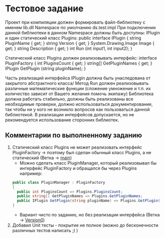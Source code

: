 # Тестовое задание

Проект при компиляции должен формировать файл-библиотеку с именем lib.dll
Namespace по умолчанию ds.test.impl
При подключении данной библиотеки в данном Namespace должны быть доступны:
IPlugin и один статический класс Plugins:
public interface IPlugin
{
  string PluginName { get; }
  string Version { get; }
  System.Drawing.Image Image { get; }
  string Description { get; }
  int Run (int input1, int input2);
}

Статический класс Plugins должен реализовывать интерфейс:
interface PluginFactory
{
  int PluginsCount { get; }
  string[] GetPluginNames { get; }
  IPlugin GetPlugin (string pluginName);
}

Часть реализаций интерфейса IPlugin должна быть унаследована от закрытого абстрактного класса/
Метод Run должен реализовывать различные математические функции (сложение умножение и т.п. их количество зависит от Вашего желания помочь экипажу)
Библиотека должна работать стабильно, должны быть реализованы все необходимые проверки, должно использоваться документирование, 
так чтобы ни у кого не возникло вопросов как пользоваться данной библиотекой.
В реализации интерфейсов допускается, но не рекомендуется использование сторонних библиотек.

## Комментарии по выполненному заданию
1) Статический класс Plugins не может реализовать интерфейс PluginFactory -> поэтому был сделан обычный класс Plugins, а не статический (Ветка -> [main](https://github.com/Haxend/ds.test.impl))
    - Можно сделать класс PluginManager, который реализовывал бы интерфейс PluginFactory и обращался бы через Plugins например:
    ```C#
    public class PluginManager : PluginFactory
    {
      public int PluginsCount => Plugins.PluginsCount;
      public string[] GetPluginNames => Plugins.GetPluginNames;
      public IPlugin GetPlugin(string pluginName) => Plugins.GetPlugin(pluginName);
    }
    ```
    - Вариант чисто по заданию, но без реализации интерфейса (Ветка -> [Version0](https://github.com/Haxend/ds.test.impl/tree/Version0))
2) Добавил Unit тесты - покрытие не полное (можно до бесконечности различных тестов написать ;) )
